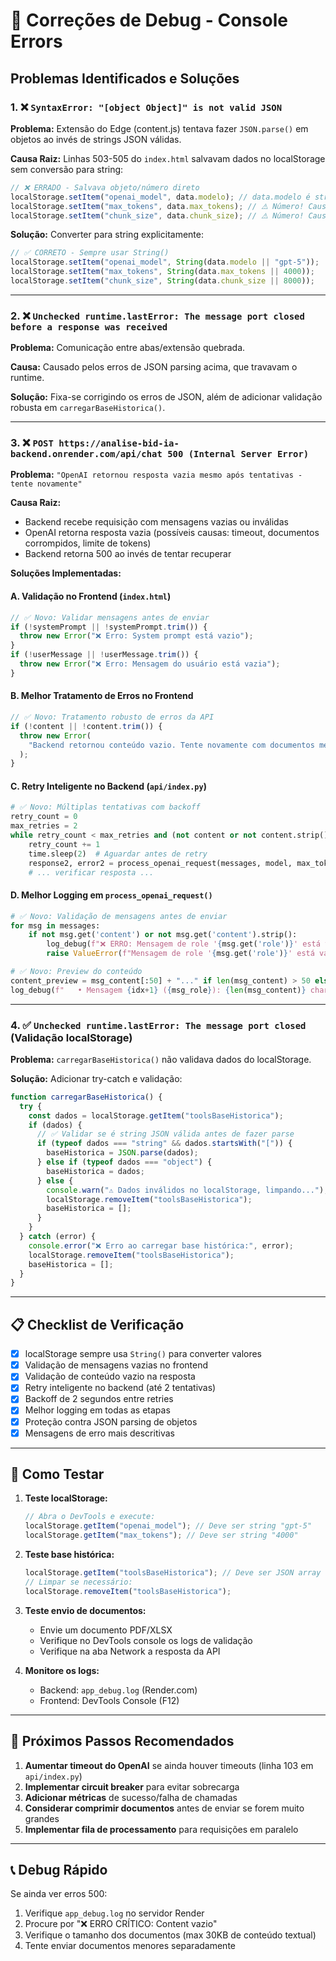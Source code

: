 # 🔧 Correções de Debug - Console Errors

## Problemas Identificados e Soluções

### 1. ❌ `SyntaxError: "[object Object]" is not valid JSON`

**Problema:** Extensão do Edge (content.js) tentava fazer `JSON.parse()` em objetos ao invés de strings JSON válidas.

**Causa Raiz:** Linhas 503-505 do `index.html` salvavam dados no localStorage sem conversão para string:

```javascript
// ❌ ERRADO - Salvava objeto/número direto
localStorage.setItem("openai_model", data.modelo); // data.modelo é string OK
localStorage.setItem("max_tokens", data.max_tokens); // ⚠️ Número! Causa erro
localStorage.setItem("chunk_size", data.chunk_size); // ⚠️ Número! Causa erro
```

**Solução:** Converter para string explicitamente:

```javascript
// ✅ CORRETO - Sempre usar String()
localStorage.setItem("openai_model", String(data.modelo || "gpt-5"));
localStorage.setItem("max_tokens", String(data.max_tokens || 4000));
localStorage.setItem("chunk_size", String(data.chunk_size || 8000));
```

---

### 2. ❌ `Unchecked runtime.lastError: The message port closed before a response was received`

**Problema:** Comunicação entre abas/extensão quebrada.

**Causa:** Causado pelos erros de JSON parsing acima, que travavam o runtime.

**Solução:** Fixa-se corrigindo os erros de JSON, além de adicionar validação robusta em `carregarBaseHistorica()`.

---

### 3. ❌ `POST https://analise-bid-ia-backend.onrender.com/api/chat 500 (Internal Server Error)`

**Problema:** `"OpenAI retornou resposta vazia mesmo após tentativas - tente novamente"`

**Causa Raiz:**

- Backend recebe requisição com mensagens vazias ou inválidas
- OpenAI retorna resposta vazia (possíveis causas: timeout, documentos corrompidos, limite de tokens)
- Backend retorna 500 ao invés de tentar recuperar

**Soluções Implementadas:**

#### A. Validação no Frontend (`index.html`)

```javascript
// ✅ Novo: Validar mensagens antes de enviar
if (!systemPrompt || !systemPrompt.trim()) {
  throw new Error("❌ Erro: System prompt está vazio");
}
if (!userMessage || !userMessage.trim()) {
  throw new Error("❌ Erro: Mensagem do usuário está vazia");
}
```

#### B. Melhor Tratamento de Erros no Frontend

```javascript
// ✅ Novo: Tratamento robusto de erros da API
if (!content || !content.trim()) {
  throw new Error(
    "Backend retornou conteúdo vazio. Tente novamente com documentos menores."
  );
}
```

#### C. Retry Inteligente no Backend (`api/index.py`)

```python
# ✅ Novo: Múltiplas tentativas com backoff
retry_count = 0
max_retries = 2
while retry_count < max_retries and (not content or not content.strip()):
    retry_count += 1
    time.sleep(2)  # Aguardar antes de retry
    response2, error2 = process_openai_request(messages, model, max_tokens, retry_attempt=retry_count+1)
    # ... verificar resposta ...
```

#### D. Melhor Logging em `process_openai_request()`

```python
# ✅ Novo: Validação de mensagens antes de enviar
for msg in messages:
    if not msg.get('content') or not msg.get('content').strip():
        log_debug(f"❌ ERRO: Mensagem de role '{msg.get('role')}' está vazia!")
        raise ValueError(f"Mensagem de role '{msg.get('role')}' está vazia")

# ✅ Novo: Preview do conteúdo
content_preview = msg_content[:50] + "..." if len(msg_content) > 50 else msg_content
log_debug(f"   • Mensagem {idx+1} ({msg_role}): {len(msg_content)} chars - {repr(content_preview)}")
```

---

### 4. ✅ `Unchecked runtime.lastError: The message port closed` (Validação localStorage)

**Problema:** `carregarBaseHistorica()` não validava dados do localStorage.

**Solução:** Adicionar try-catch e validação:

```javascript
function carregarBaseHistorica() {
  try {
    const dados = localStorage.getItem("toolsBaseHistorica");
    if (dados) {
      // ✅ Validar se é string JSON válida antes de fazer parse
      if (typeof dados === "string" && dados.startsWith("[")) {
        baseHistorica = JSON.parse(dados);
      } else if (typeof dados === "object") {
        baseHistorica = dados;
      } else {
        console.warn("⚠️ Dados inválidos no localStorage, limpando...");
        localStorage.removeItem("toolsBaseHistorica");
        baseHistorica = [];
      }
    }
  } catch (error) {
    console.error("❌ Erro ao carregar base histórica:", error);
    localStorage.removeItem("toolsBaseHistorica");
    baseHistorica = [];
  }
}
```

---

## 📋 Checklist de Verificação

- [x] localStorage sempre usa `String()` para converter valores
- [x] Validação de mensagens vazias no frontend
- [x] Validação de conteúdo vazio na resposta
- [x] Retry inteligente no backend (até 2 tentativas)
- [x] Backoff de 2 segundos entre retries
- [x] Melhor logging em todas as etapas
- [x] Proteção contra JSON parsing de objetos
- [x] Mensagens de erro mais descritivas

---

## 🧪 Como Testar

1. **Teste localStorage:**

   ```javascript
   // Abra o DevTools e execute:
   localStorage.getItem("openai_model"); // Deve ser string "gpt-5"
   localStorage.getItem("max_tokens"); // Deve ser string "4000"
   ```

2. **Teste base histórica:**

   ```javascript
   localStorage.getItem("toolsBaseHistorica"); // Deve ser JSON array
   // Limpar se necessário:
   localStorage.removeItem("toolsBaseHistorica");
   ```

3. **Teste envio de documentos:**

   - Envie um documento PDF/XLSX
   - Verifique no DevTools console os logs de validação
   - Verifique na aba Network a resposta da API

4. **Monitore os logs:**
   - Backend: `app_debug.log` (Render.com)
   - Frontend: DevTools Console (F12)

---

## 🚀 Próximos Passos Recomendados

1. **Aumentar timeout do OpenAI** se ainda houver timeouts (linha 103 em `api/index.py`)
2. **Implementar circuit breaker** para evitar sobrecarga
3. **Adicionar métricas** de sucesso/falha de chamadas
4. **Considerar comprimir documentos** antes de enviar se forem muito grandes
5. **Implementar fila de processamento** para requisições em paralelo

---

## 📞 Debug Rápido

Se ainda ver erros 500:

1. Verifique `app_debug.log` no servidor Render
2. Procure por "❌ ERRO CRÍTICO: Content vazio"
3. Verifique o tamanho dos documentos (max 30KB de conteúdo textual)
4. Tente enviar documentos menores separadamente
